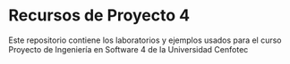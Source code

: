 # Recursos de Proyecto 4

Este repositorio contiene los laboratorios y ejemplos usados para el curso Proyecto de Ingeniería en Software 4 de la Universidad Cenfotec
